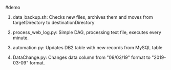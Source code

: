#demo

1) data_backup.sh:
Checks new files, archives them and moves from targetDirectory to destinationDirectory

2) process_web_log.py:
Simple DAG, processing text file, executes every minute. 

3) automation.py:
Updates DB2 table with new records from MySQL table

4) DataChange.py:
Changes data column from "09/03/19" format to "2019-03-09" format.